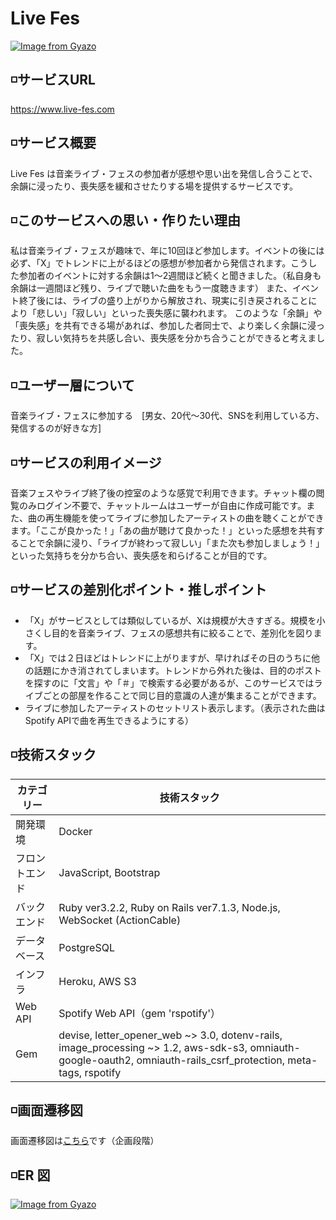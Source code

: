 # Live Fes
[![Image from Gyazo](https://i.gyazo.com/e94c1bebfa0680067260947ddb44a6c1.png)](https://gyazo.com/e94c1bebfa0680067260947ddb44a6c1)

## ◽️サービスURL
https://www.live-fes.com
## ◽️サービス概要
Live Fes は音楽ライブ・フェスの参加者が感想や思い出を発信し合うことで、余韻に浸ったり、喪失感を緩和させたりする場を提供するサービスです。

## ◽️このサービスへの思い・作りたい理由
私は音楽ライブ・フェスが趣味で、年に10回ほど参加します。イベントの後には必ず、「X」でトレンドに上がるほどの感想が参加者から発信されます。こうした参加者のイベントに対する余韻は1〜2週間ほど続くと聞きました。（私自身も余韻は一週間ほど残り、ライブで聴いた曲をもう一度聴きます） また、イベント終了後には、ライブの盛り上がりから解放され、現実に引き戻されることにより「悲しい」「寂しい」といった喪失感に襲われます。 このような「余韻」や「喪失感」を共有できる場があれば、参加した者同士で、より楽しく余韻に浸ったり、寂しい気持ちを共感し合い、喪失感を分かち合うことができると考えました。

## ◽️ユーザー層について
音楽ライブ・フェスに参加する　[男女、20代〜30代、SNSを利用している方、発信するのが好きな方]

## ◽️サービスの利用イメージ
音楽フェスやライブ終了後の控室のような感覚で利用できます。チャット欄の閲覧のみログイン不要で、チャットルームはユーザーが自由に作成可能です。また、曲の再生機能を使ってライブに参加したアーティストの曲を聴くことができます。「ここが良かった！」「あの曲が聴けて良かった！」といった感想を共有することで余韻に浸り、「ライブが終わって寂しい」「また次も参加しましょう！」といった気持ちを分かち合い、喪失感を和らげることが目的です。

## ◽️サービスの差別化ポイント・推しポイント
- 「X」がサービスとしては類似しているが、Xは規模が大きすぎる。規模を小さくし目的を音楽ライブ、フェスの感想共有に絞ることで、差別化を図ります。
- 「X」では２日ほどはトレンドに上がりますが、早ければその日のうちに他の話題にかき消されてしまいます。トレンドから外れた後は、目的のポストを探すのに「文言」や「＃」で検索する必要があるが、このサービスではライブごとの部屋を作ることで同じ目的意識の人達が集まることができます。
- ライブに参加したアーティストのセットリスト表示します。（表示された曲はSpotify APIで曲を再生できるようにする）

## ◽️技術スタック
| カテゴリー     | 技術スタック             |
| ------------| --------------------- |
| 開発環境      | Docker                |
| フロントエンド   |   JavaScript, Bootstrap          |
| バックエンド    | Ruby ver3.2.2, Ruby on Rails ver7.1.3, Node.js, WebSocket (ActionCable)  |
| データベース   | PostgreSQL                             |
| インフラ       |  Heroku, AWS S3                        |
| Web API     |   Spotify Web API（gem 'rspotify'）      |
| Gem         |  devise, letter_opener_web ~> 3.0, dotenv-rails,　image_processing ~> 1.2, aws-sdk-s3, omniauth-google-oauth2, omniauth-rails_csrf_protection, meta-tags, rspotify   |

## ◽️画面遷移図
画面遷移図は[こちら](https://www.figma.com/board/OKJCxoKYBoldymLsJ65ihR/Untitled?node-id=0%3A1&t=LVJsXm6GHN7W2qk2-1)です（企画段階）

## ◽️ER 図
[![Image from Gyazo](https://i.gyazo.com/6b285f81daf9b8100bdb8198284de113.png)](https://gyazo.com/6b285f81daf9b8100bdb8198284de113)
